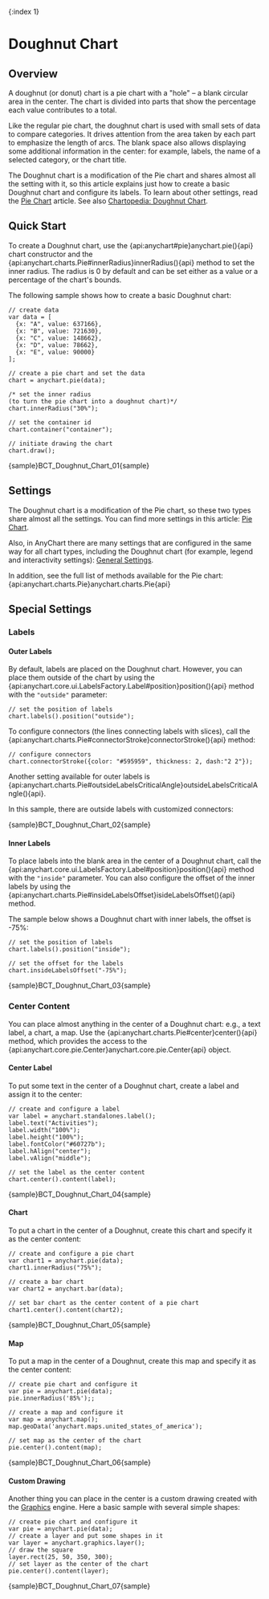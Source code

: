 {:index 1}

# Doughnut Chart

## Overview

A doughnut (or donut) chart is a pie chart with a "hole" – a blank circular area in the center. The chart is divided into parts that show the percentage each value contributes to a total. 

Like the regular pie chart, the doughnut chart is used with small sets of data to compare categories. It drives attention from the area taken by each part to emphasize the length of arcs. The blank space also allows displaying some additional information in the center: for example, labels, the name of a selected category, or the chart title.

The Doughnut chart is a modification of the Pie chart and shares almost all the setting with it, so this article explains just how to create a basic Doughnut chart and configure its labels. To learn about other settings, read the [Pie Chart](Pie_Chart) article. See also [Chartopedia: Doughnut Chart](https://www.anychart.com/chartopedia/chart-types/donut-chart/).

## Quick Start

To create a Doughnut chart, use the {api:anychart#pie}anychart.pie(){api} chart constructor and the {api:anychart.charts.Pie#innerRadius}innerRadius(){api} method to set the inner radius. The radius is 0 by default and can be set either as a value or a percentage of the chart's bounds.

The following sample shows how to create a basic Doughnut chart:

```
// create data
var data = [
  {x: "A", value: 637166},
  {x: "B", value: 721630},
  {x: "C", value: 148662},
  {x: "D", value: 78662},
  {x: "E", value: 90000}
];

// create a pie chart and set the data
chart = anychart.pie(data);

/* set the inner radius
(to turn the pie chart into a doughnut chart)*/
chart.innerRadius("30%");

// set the container id
chart.container("container");

// initiate drawing the chart
chart.draw();
```

{sample}BCT\_Doughnut\_Chart\_01{sample}

## Settings

The Doughnut chart is a modification of the Pie chart, so these two types share almost all the settings. You can find more settings in this article: [Pie Chart](Pie_Chart).

Also, in AnyChart there are many settings that are configured in the same way for all chart types, including the Doughnut chart (for example, legend and interactivity settings): [General Settings](General_Settings).

In addition, see the full list of methods available for the Pie chart: {api:anychart.charts.Pie}anychart.charts.Pie{api}

## Special Settings

### Labels

#### Outer Labels

By default, labels are placed on the Doughnut chart. However, you can place them outside of the chart by using the {api:anychart.core.ui.LabelsFactory.Label#position}position(){api} method with the `"outside"` parameter:

```
// set the position of labels
chart.labels().position("outside");
```

To configure connectors (the lines connecting labels with slices), call the {api:anychart.charts.Pie#connectorStroke}connectorStroke(){api} method:

```
// configure connectors
chart.connectorStroke({color: "#595959", thickness: 2, dash:"2 2"});
```

Another setting available for outer labels is {api:anychart.charts.Pie#outsideLabelsCriticalAngle}outsideLabelsCriticalAngle(){api}.

In this sample, there are outside labels with customized connectors:

{sample}BCT\_Doughnut\_Chart\_02{sample}

#### Inner Labels

To place labels into the blank area in the center of a Doughnut chart, call the {api:anychart.core.ui.LabelsFactory.Label#position}position(){api} method with the `"inside"` parameter. You can also configure the offset of the inner labels by using the {api:anychart.charts.Pie#insideLabelsOffset}isideLabelsOffset(){api} method.

The sample below shows a Doughnut chart with inner labels, the offset is -75%:

```
// set the position of labels
chart.labels().position("inside");

// set the offset for the labels
chart.insideLabelsOffset("-75%");
```

{sample}BCT\_Doughnut\_Chart\_03{sample}

### Center Content

You can place almost anything in the center of a Doughnut chart: e.g., a text label, a chart, a map. Use the {api:anychart.charts.Pie#center}center(){api} method, which provides the access to the {api:anychart.core.pie.Center}anychart.core.pie.Center{api} object.

#### Center Label

To put some text in the center of a Doughnut chart, create a label and assign it to the center:

```
// create and configure a label
var label = anychart.standalones.label();
label.text("Activities");
label.width("100%");
label.height("100%");
label.fontColor("#60727b");
label.hAlign("center");
label.vAlign("middle");

// set the label as the center content
chart.center().content(label);
```

{sample}BCT\_Doughnut\_Chart\_04{sample}

#### Chart

To put a chart in the center of a Doughnut, create this chart and specify it as the center content:

```
// create and configure a pie chart
var chart1 = anychart.pie(data);
chart1.innerRadius("75%");

// create a bar chart
var chart2 = anychart.bar(data);

// set bar chart as the center content of a pie chart
chart1.center().content(chart2);
```

{sample}BCT\_Doughnut\_Chart\_05{sample}

#### Map

To put a map in the center of a Doughnut, create this map and specify it as the center content:

```
// create pie chart and configure it
var pie = anychart.pie(data);
pie.innerRadius('85%');;

// create a map and configure it
var map = anychart.map();
map.geoData('anychart.maps.united_states_of_america');

// set map as the center of the chart 
pie.center().content(map);
```

{sample}BCT\_Doughnut\_Chart\_06{sample}

#### Custom Drawing

Another thing you can place in the center is a custom drawing created with the [Graphics](../Graphics/Overview) engine. Here a basic sample with several simple shapes:

```
// create pie chart and configure it
var pie = anychart.pie(data);
// create a layer and put some shapes in it
var layer = anychart.graphics.layer();
// draw the square
layer.rect(25, 50, 350, 300);
// set layer as the center of the chart 
pie.center().content(layer);
```

{sample}BCT\_Doughnut\_Chart\_07{sample}
